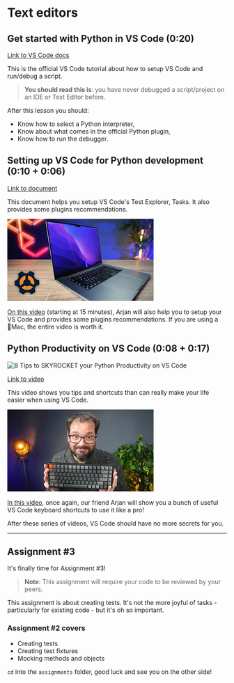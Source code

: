 # Text editors

## Get started with Python in VS Code (0:20)

[Link to VS Code docs](https://code.visualstudio.com/docs/python/python-tutorial)

This is the official VS Code tutorial about how to setup VS Code and run/debug a script.

> **You should read this is**: you have never debugged a script/project on an IDE or Text Editor before.

After this lesson you should:

- Know how to select a Python interpreter,
- Know about what comes in the official Python plugin,
- Know how to run the debugger.

## Setting up VS Code for Python development (0:10 + 0:06)

[Link to document](https://docs.google.com/document/u/1/d/1xHJ9Kq9OVsWh4OH8DYB_7dsKW2tzCPZ8FOI9VrGU2SU)

This document helps you setup VS Code's Test Explorer, Tasks. It also provides some plugins recommendations.

[![How To Setup A MacBook Pro M1 For Software Development](../images/7ed957c42eda58cf652e0a6231c514c18357aa61b83eb5cceb12603fef9b82ac.png)](https://www.youtube.com/watch?v=5eSaJGSGLs0&t=900s)

[On this video](https://www.youtube.com/watch?v=5eSaJGSGLs0&t=900s) (starting at 15 minutes), Arjan will also help you to setup your VS Code and provides some plugins recommendations. If you are using a Mac, the entire video is worth it. 

## Python Productivity on VS Code (0:08 + 0:17)

![8 Tips to SKYROCKET your Python Productivity on VS Code](../images/10b7c07302d9be872cb991d9c1784df7bf45bbb770db80925415605cf49129b4.png)  

[Link to video](https://youtu.be/slHzJh6pGo8)

This video shows you tips and shortcuts than can really make your life easier when using VS Code.

[![30 VSCode Keyboard Shortcuts You NEED to Know](../images/7e14212a10f18175238ee3e16b54f85b54126843a0d2c21fee8fdce149257282.png)](https://youtu.be/dI34jrEtmB0)

[In this video](https://youtu.be/dI34jrEtmB0), once again, our friend Arjan will show you a bunch of useful VS Code keyboard shortcuts to use it like a pro!

After these series of videos, VS Code should have no more secrets for you.

---

## Assignment #3

It's finally time for Assignment #3!

> **Note**: This assignment will require your code to be reviewed by your peers.

This assignment is about creating tests. It's not the more joyful of tasks - particularly for existing code - but it's oh so important.

### Assignment #2 covers

- Creating tests
- Creating test fixtures
- Mocking methods and objects

`cd` into the `assignments` folder, good luck and see you on the other side!
